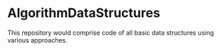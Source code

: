 # AlgorithmDataStructures
This repository would comprise code of all basic data structures using various approaches.
